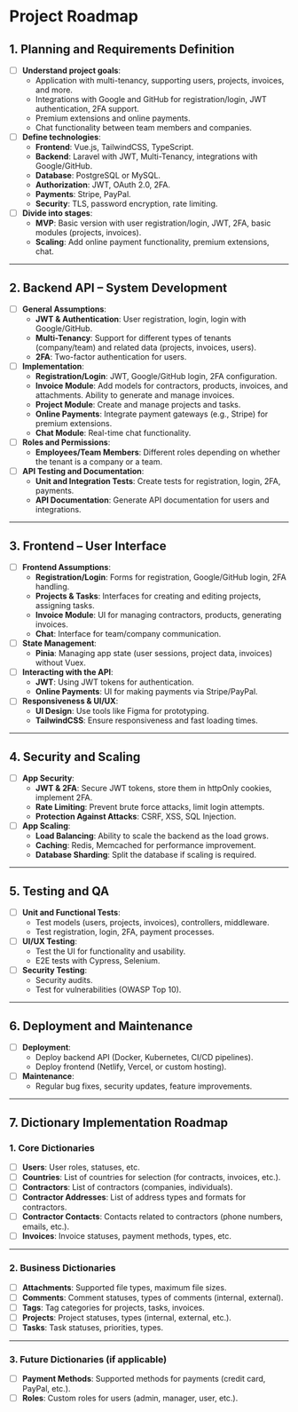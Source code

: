 # Project Roadmap

## 1. Planning and Requirements Definition
- [ ] **Understand project goals**:
  - Application with multi-tenancy, supporting users, projects, invoices, and more.
  - Integrations with Google and GitHub for registration/login, JWT authentication, 2FA support.
  - Premium extensions and online payments.
  - Chat functionality between team members and companies.
- [ ] **Define technologies**:
  - **Frontend**: Vue.js, TailwindCSS, TypeScript.
  - **Backend**: Laravel with JWT, Multi-Tenancy, integrations with Google/GitHub.
  - **Database**: PostgreSQL or MySQL.
  - **Authorization**: JWT, OAuth 2.0, 2FA.
  - **Payments**: Stripe, PayPal.
  - **Security**: TLS, password encryption, rate limiting.
- [ ] **Divide into stages**:
  - **MVP**: Basic version with user registration/login, JWT, 2FA, basic modules (projects, invoices).
  - **Scaling**: Add online payment functionality, premium extensions, chat.

---

## 2. Backend API – System Development
- [ ] **General Assumptions**:
  - **JWT & Authentication**: User registration, login, login with Google/GitHub.
  - **Multi-Tenancy**: Support for different types of tenants (company/team) and related data (projects, invoices, users).
  - **2FA**: Two-factor authentication for users.
- [ ] **Implementation**:
  - **Registration/Login**: JWT, Google/GitHub login, 2FA configuration.
  - **Invoice Module**: Add models for contractors, products, invoices, and attachments. Ability to generate and manage invoices.
  - **Project Module**: Create and manage projects and tasks.
  - **Online Payments**: Integrate payment gateways (e.g., Stripe) for premium extensions.
  - **Chat Module**: Real-time chat functionality.
- [ ] **Roles and Permissions**:
  - **Employees/Team Members**: Different roles depending on whether the tenant is a company or a team.
- [ ] **API Testing and Documentation**:
  - **Unit and Integration Tests**: Create tests for registration, login, 2FA, payments.
  - **API Documentation**: Generate API documentation for users and integrations.

---

## 3. Frontend – User Interface
- [ ] **Frontend Assumptions**:
  - **Registration/Login**: Forms for registration, Google/GitHub login, 2FA handling.
  - **Projects & Tasks**: Interfaces for creating and editing projects, assigning tasks.
  - **Invoice Module**: UI for managing contractors, products, generating invoices.
  - **Chat**: Interface for team/company communication.
- [ ] **State Management**:
  - **Pinia**: Managing app state (user sessions, project data, invoices) without Vuex.
- [ ] **Interacting with the API**:
  - **JWT**: Using JWT tokens for authentication.
  - **Online Payments**: UI for making payments via Stripe/PayPal.
- [ ] **Responsiveness & UI/UX**:
  - **UI Design**: Use tools like Figma for prototyping.
  - **TailwindCSS**: Ensure responsiveness and fast loading times.

---

## 4. Security and Scaling
- [ ] **App Security**:
  - **JWT & 2FA**: Secure JWT tokens, store them in httpOnly cookies, implement 2FA.
  - **Rate Limiting**: Prevent brute force attacks, limit login attempts.
  - **Protection Against Attacks**: CSRF, XSS, SQL Injection.
- [ ] **App Scaling**:
  - **Load Balancing**: Ability to scale the backend as the load grows.
  - **Caching**: Redis, Memcached for performance improvement.
  - **Database Sharding**: Split the database if scaling is required.

---

## 5. Testing and QA
- [ ] **Unit and Functional Tests**:
  - Test models (users, projects, invoices), controllers, middleware.
  - Test registration, login, 2FA, payment processes.
- [ ] **UI/UX Testing**:
  - Test the UI for functionality and usability.
  - E2E tests with Cypress, Selenium.
- [ ] **Security Testing**:
  - Security audits.
  - Test for vulnerabilities (OWASP Top 10).

---

## 6. Deployment and Maintenance
- [ ] **Deployment**:
  - Deploy backend API (Docker, Kubernetes, CI/CD pipelines).
  - Deploy frontend (Netlify, Vercel, or custom hosting).
- [ ] **Maintenance**:
  - Regular bug fixes, security updates, feature improvements.

---

## 7. Dictionary Implementation Roadmap

### 1. Core Dictionaries
- [ ] **Users**: User roles, statuses, etc.
- [ ] **Countries**: List of countries for selection (for contracts, invoices, etc.).
- [ ] **Contractors**: List of contractors (companies, individuals).
- [ ] **Contractor Addresses**: List of address types and formats for contractors.
- [ ] **Contractor Contacts**: Contacts related to contractors (phone numbers, emails, etc.).
- [ ] **Invoices**: Invoice statuses, payment methods, types, etc.

---

### 2. Business Dictionaries
- [ ] **Attachments**: Supported file types, maximum file sizes.
- [ ] **Comments**: Comment statuses, types of comments (internal, external).
- [ ] **Tags**: Tag categories for projects, tasks, invoices.
- [ ] **Projects**: Project statuses, types (internal, external, etc.).
- [ ] **Tasks**: Task statuses, priorities, types.

---

### 3. Future Dictionaries (if applicable)
- [ ] **Payment Methods**: Supported methods for payments (credit card, PayPal, etc.).
- [ ] **Roles**: Custom roles for users (admin, manager, user, etc.).